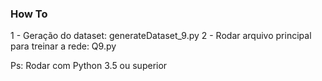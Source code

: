 ### How To 
1 - Geração do dataset: generateDataset_9.py
2 - Rodar arquivo principal para treinar a rede: Q9.py

Ps: Rodar com Python 3.5 ou superior 
